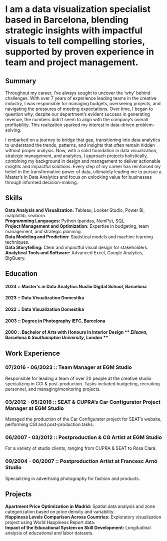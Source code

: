 # I am a data visualization specialist based in Barcelona, blending strategic insights with impactful visuals to tell compelling stories, supported by proven experience in team and project management.
## Summary
Throughout my career, I’ve always sought to uncover the ‘why’ behind challenges. With over 7 years of experience leading teams in the creative industry, I was responsible for managing budgets, overseeing projects, and navigating the pressures of meeting expectations. Over time, I began to question why, despite our department’s evident success in generating revenue, the numbers didn’t seem to align with the company’s overall profitability. This realization sparked my interest in data-driven problem-solving.

I embarked on a journey to bridge that gap, transitioning into data analytics to understand the trends, patterns, and insights that often remain hidden without proper analysis. Now, with a solid foundation in data visualization, strategic management, and analytics, I approach projects holistically, combining my background in design and management to deliver actionable insights and impactful solutions. Every step of my career has reinforced my belief in the transformative power of data, ultimately leading me to pursue a Master’s in Data Analytics and focus on unlocking value for businesses through informed decision-making.

## Skills
**Data Analysis and Visualization:** Tableau, Looker Studio, Power BI, matplotlib, seaborn.  
**Programming Languages:** Python (pandas, NumPy), SQL.  
**Project Management and Optimization:** Expertise in budgeting, team management, and strategic planning.  
**Data Modeling and Prediction:** Statistical models and machine learning techniques.  
**Data Storytelling:** Clear and impactful visual design for stakeholders.  
**Analytical Tools and Software:** Advanced Excel, Google Analytics, BigQuery.  
 
## Education

#### 2024 :: Master's in Data Analytics  **Nuclio Digital School, Barcelona**
#### 2023 :: Data Visualization **Domestika**
#### 2022 :: Data Visualization **Domestika**
#### 2003 :: Degree in Photography **IEFC, Barcelona**
#### 2000 :: Bachelor of Arts with Honours in Interior Design ** *Elisava*, Barcelona & *Southampton University*, London **

## Work Experience

### 07/2016 - 06/2023 :: Team Manager at EGM Studio
Responsible for leading a team of over 20 people at the creative studio specializing in CGI & post-production. Tasks included budgeting, recruiting personnel, and managing/monitoring projects.
### 03/2012 - 05/2016 :: SEAT & CUPRA’s Car Configurator Project Manager at EGM Studio
Managed the production of the Car Configurator project for SEAT’s website, performing CGI and post-production tasks.
### 06/2007 - 03/2012 :: Postproduction & CG Artist at EGM Studio
For a variety of studio clients, ranging from CUPRA & SEAT to Rosa Clará.
### 09/2004 - 06/2007 :: Postproduction Artist at Francesc Arnó Studio
Specializing in advertising photography for fashion and products.

## Projects

**Apartment Price Optimization in Madrid:** Spatial data analysis and zone categorization based on price density and variability.  
**Happiness Levels Comparison Across Countries:** Exploratory visualization project using World Happiness Report data.  
**Impact of the Educational System on Skill Development:** Longitudinal analysis of educational and labor datasets.  
